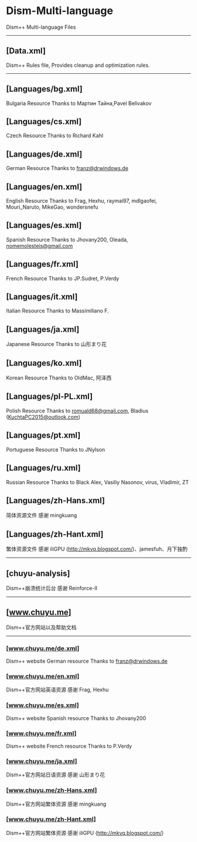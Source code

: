 ﻿# Dism-Multi-language
Dism++ Multi-language Files

---

## [Data.xml]
Dism++ Rules file, Provides cleanup and optimization rules.

---

## [Languages/bg.xml]
Bulgaria Resource
Thanks to Мартин Тайна,Pavel Belivakov

## [Languages/cs.xml]
Czech Resource
Thanks to Richard Kahl

## [Languages/de.xml]
German Resource
Thanks to franz@drwindows.de

## [Languages/en.xml]
English Resource
Thanks to Frag, Hexhu, raymai97, mdlgaofei, Mouri_Naruto, MikeGao, wondersnefu

## [Languages/es.xml]
Spanish Resource
Thanks to Jhovany200, Oleada, nomemolesteis@gmail.com

## [Languages/fr.xml]
French Resource
Thanks to JP.Sudret, P.Verdy

## [Languages/it.xml]
Italian Resource
Thanks to Massimiliano F.

## [Languages/ja.xml]
Japanese Resource
Thanks to 山形まり花

## [Languages/ko.xml]
Korean Resource
Thanks to OldMac, 阿泽西

## [Languages/pl-PL.xml]
Polish Resource
Thanks to romuald68@gmail.com, Bladius (KuchtaPC2015@outlook.com)

## [Languages/pt.xml]
Portuguese Resource
Thanks to JNylson

## [Languages/ru.xml]
Russian Resource
Thanks to Black Alex, Vasiliy Nasonov, virus, Vladimir, ZT

## [Languages/zh-Hans.xml]
简体资源文件
感谢 mingkuang

## [Languages/zh-Hant.xml]
繁体资源文件
感谢 iliGPU (http://mkvq.blogspot.com/)、jamesfuh、月下独酌

---

## [chuyu-analysis]
Dism++崩溃统计后台
感谢 Reinforce-II

---

## [www.chuyu.me]
Dism++官方网站以及帮助文档

---

### [www.chuyu.me/de.xml]
Dism++ website German resource
Thanks to franz@drwindows.de

### [www.chuyu.me/en.xml]
Dism++官方网站英语资源
感谢 Frag, Hexhu

### [www.chuyu.me/es.xml]
Dism++ website Spanish resource
Thanks to Jhovany200

### [www.chuyu.me/fr.xml]
Dism++ website French resource
Thanks to P.Verdy

### [www.chuyu.me/ja.xml]
Dism++官方网站日语资源
感谢 山形まり花

### [www.chuyu.me/zh-Hans.xml]
Dism++官方网站繁体资源
感谢 mingkuang

### [www.chuyu.me/zh-Hant.xml]
Dism++官方网站繁体资源
感谢 iliGPU (http://mkvq.blogspot.com/)
